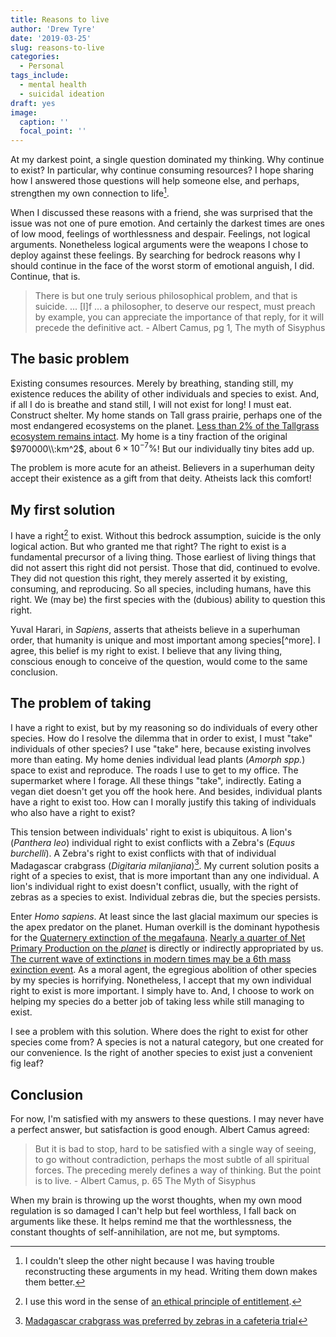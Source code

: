 ```yaml
---
title: Reasons to live
author: 'Drew Tyre'
date: '2019-03-25'
slug: reasons-to-live
categories:
  - Personal
tags_include:
  - mental health
  - suicidal ideation
draft: yes
image:
  caption: ''
  focal_point: ''
---
```


At my darkest point, a single question dominated my thinking. Why continue to 
exist? In particular, why continue consuming resources? I hope sharing 
how I answered those questions will help someone else, and perhaps, strengthen
my own connection to life[^life]. 

When I discussed these reasons with a friend, she was surprised that the issue was 
not one of pure emotion. And certainly the darkest times are ones of low mood,
feelings of worthlessness and despair. Feelings, not logical arguments. Nonetheless
logical arguments were the weapons I chose to deploy against these feelings.
By searching for bedrock reasons why I should continue in the face of 
the worst storm of emotional anguish, I did. Continue, that is. 

> There is but one truly serious philosophical problem, and that is suicide. ... 
[I]f ... a philosopher, to deserve our respect, must preach by example, you can appreciate the importance of that reply, for it will precede the definitive act. - Albert Camus, pg 1, The myth of Sisyphus

## The basic problem

Existing consumes resources. Merely by breathing, standing still, my existence 
reduces the ability of other individuals and species to exist. And, if all I do
is breathe and stand still, I will not exist for long! I must eat. Construct 
shelter. My home stands on Tall grass prairie, perhaps one of the most endangered 
ecosystems on the planet. 
[Less than 2% of the Tallgrass ecosystem remains intact](https://en.wikipedia.org/wiki/Tallgrass_prairie#Boundaries).
My home is a tiny fraction of the original $970000\\:km^2$, about $6 \times 10^{-7} \%$! 
But our individually tiny bites add up. 

The problem is more acute for an atheist. Believers in a superhuman deity accept
their existence as a gift from that deity. Atheists lack this comfort!  

## My first solution

I have a right[^right] to exist. Without this bedrock assumption, suicide is the only
logical action. But who granted me that right? The right to exist is a fundamental precursor
of a living thing. Those earliest of living things that did not assert this right
did not persist. Those that did, continued to evolve. They did not question this
right, they merely asserted it by existing, consuming, and reproducing. So all
species, including humans, have this right. We (may be) the first species with 
the (dubious) ability to question this right. 

Yuval Harari, in *Sapiens*, asserts that atheists believe in a superhuman order,
that humanity is unique and most important among species[^more]. I agree, this belief is my right
to exist. I believe that any living thing, conscious enough to conceive of 
the question, would come to the same conclusion. 

## The problem of taking

I have a right to exist, but by my reasoning so do individuals of every other 
species. How do I resolve the dilemma that in order to exist, I must "take" 
individuals of other species? I use "take" here, because existing involves 
more than eating. My home denies individual
lead plants  (*Amorph spp.*) space to exist and reproduce. The roads I use to 
get to my office. The supermarket where I forage. All these things "take", 
indirectly. Eating a vegan diet doesn't get you off the hook here. And besides,
individual plants have a right to exist too. How can I morally justify this taking of 
individuals who also have a right to exist?

This tension between individuals' right to exist is ubiquitous. A
lion's (*Panthera leo*) individual right to exist conflicts with a Zebra's (*Equus 
burchelli*). A Zebra's right to exist conflicts with that of individual Madagascar 
crabgrass (*Digitaria milanjiana*)[^zebrafood]. My current 
solution posits a right of a species to exist, that is more important than any
one individual. A lion's individual right to exist doesn't
conflict, usually, with the right of zebras as a species to exist. Individual zebras 
die, but the species persists. 

Enter *Homo sapiens*. At least since the last glacial maximum our species is the
apex predator on the planet. Human overkill is the dominant hypothesis for the 
[Quaternery extinction of the megafauna](https://en.wikipedia.org/wiki/Quaternary_extinction_event). 
[Nearly a quarter of Net Primary Production on the *planet*](https://en.wikipedia.org/wiki/Primary_production#Human_impact_and_appropriation) 
is directly or indirectly appropriated by us. 
[The current wave of extinctions in modern times may be a 6th mass exinction event](https://en.wikipedia.org/wiki/Holocene_extinction). 
As a moral agent, the egregious 
abolition of other species by my species is horrifying. Nonetheless, I accept
that my own individual right to exist is more important. I simply have to. And,
I choose to work on helping my species do a better job of taking less
while still managing to exist.

I see a problem with this solution. Where does the right to exist for other 
species come from? A species is not a natural category, but one created for our
convenience. Is the right of another species to exist just a convenient fig leaf?

## Conclusion

For now, I'm satisfied with my answers to these questions. I may never have a 
perfect answer, but satisfaction is good enough. Albert Camus agreed:

> But it is bad to stop, hard to be satisfied with a single way of seeing, to go 
without contradiction, perhaps the most subtle of all spiritual forces. 
The preceding merely defines a way of thinking. But the point is to live. - Albert Camus, p. 65 The Myth of Sisyphus

When my brain is throwing up
the worst thoughts, when my own mood regulation is so damaged I can't help but
feel worthless, I fall back on arguments like these. It helps remind me that the
worthlessness, the constant thoughts of self-annihilation, are not me, but symptoms.

[^life]: I couldn't sleep the other night because I was having trouble reconstructing these arguments in my head. Writing them down makes them better.

[^right]: I use this word in the sense of [an ethical principle of entitlement](https://en.wikipedia.org/wiki/Rights). 

[^zebrafood]: [Madagascar crabgrass was preferred by zebras in a cafeteria trial](https://journals.uair.arizona.edu/index.php/jrm/article/viewFile/6641/6251)